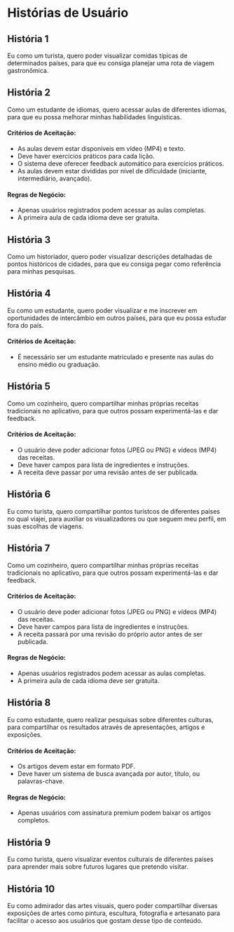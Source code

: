 # Histórias de Usuário

## História 1

Eu como um turista, quero poder visualizar comidas típicas de determinados países, para que eu consiga planejar uma rota de viagem gastronômica.

## História 2

Como um estudante de idiomas, quero acessar aulas de diferentes idiomas, para que eu possa melhorar minhas habilidades linguísticas.
#### Critérios de Aceitação:
* As aulas devem estar disponíveis em vídeo (MP4) e texto.
* Deve haver exercícios práticos para cada lição.
*	O sistema deve oferecer feedback automático para exercícios práticos.
*	As aulas devem estar divididas por nível de dificuldade (iniciante, intermediário, avançado).
#### Regras de Negócio:
* Apenas usuários registrados podem acessar as aulas completas.
* A primeira aula de cada idioma deve ser gratuita.

## História 3

Como um historiador, quero poder visualizar descrições detalhadas de pontos históricos de cidades, para que eu consiga pegar como referência para minhas pesquisas.

## História 4

Eu como um estudante, quero poder visualizar e me inscrever em oportunidades de intercâmbio em outros países, para que eu possa estudar fora do país.
#### Critérios de Aceitação:
* É necessário ser um estudante matriculado e presente nas aulas do ensino médio ou graduação.

## História 5

Como um cozinheiro, quero compartilhar minhas próprias receitas tradicionais no aplicativo, para que outros possam experimentá-las e dar feedback.
#### Critérios de Aceitação:
* O usuário deve poder adicionar fotos (JPEG ou PNG) e vídeos (MP4) das receitas.
* Deve haver campos para lista de ingredientes e instruções.
* A receita deve passar por uma revisão antes de ser publicada.


## História 6

Eu como turista, quero compartilhar pontos turístcos de diferentes países no qual viajei, para auxiliar os visualizadores ou que seguem meu perfil, em suas escolhas de viagens.

## História 7

Como um cozinheiro, quero compartilhar minhas próprias receitas tradicionais no aplicativo, para que outros possam experimentá-las e dar feedback.
#### Critérios de Aceitação:

- O usuário deve poder adicionar fotos (JPEG ou PNG) e vídeos (MP4) das receitas.
- Deve haver campos para lista de ingredientes e instruções.
- A receita passará por uma revisão do próprio autor antes de ser publicada.

#### Regras de Negócio:
* Apenas usuários registrados podem acessar as aulas completas.
* A primeira aula de cada idioma deve ser gratuita.


## História 8

Eu como estudante, quero realizar pesquisas sobre diferentes culturas, para compartilhar os resultados através de apresentações, artigos e exposições.
#### Critérios de Aceitação:
* Os artigos devem estar em formato PDF.
* Deve haver um sistema de busca avançada por autor, título, ou palavras-chave.
#### Regras de Negócio:
* Apenas usuários com assinatura premium podem baixar os artigos completos.
  
## História 9

Eu como turista, quero visualizar eventos culturais de diferentes países para aprender mais sobre futuros lugares que pretendo visitar.

## História 10

Eu como admirador das artes visuais, quero poder compartilhar diversas exposições de artes como pintura, escultura, fotografia e artesanato para facilitar o acesso aos usuários que gostam desse tipo de conteúdo. 


